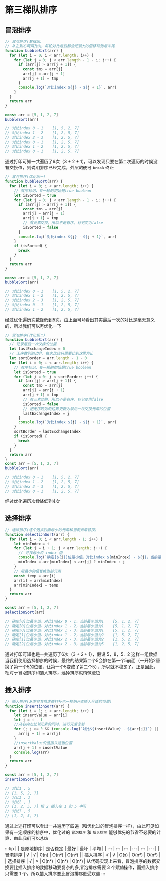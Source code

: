 # 第三梯队排序

## 冒泡排序

```js
// 冒泡排序(基础版)
// 从左到右两两比对，每轮对比最后都会把最大的值移动到最末尾
function bubbleSort(arr) {
  for (let i = 0; i < arr.length; i++) {
    for (let j = 0; j < arr.length - 1 - i; j++) {
      if (arr[j] > arr[j + 1]) {
        const tmp = arr[j]
        arr[j] = arr[j + 1]
        arr[j + 1] = tmp
      }
      console.log(`对比index ${j} - ${j + 1}`, arr)
    }
  }
  return arr
}

const arr = [5, 1, 2, 7]
bubbleSort(arr)

// 对比index 0 - 1    [1, 5, 2, 7]
// 对比index 1 - 2    [1, 2, 5, 7]
// 对比index 2 - 3    [1, 2, 5, 7]
// 对比index 0 - 1    [1, 2, 5, 7]
// 对比index 1 - 2    [1, 2, 5, 7]
// 对比index 0 - 1    [1, 2, 5, 7]
```

通过打印可知一共遍历了6次（3 + 2 + 1），可以发现只要在第二次遍历的时候没有交换值，则说明排序已经完成，外层的便可 `break` 终止

```js
// 冒泡排序(优化版一)
function bubbleSort(arr) {
  for (let i = 0; i < arr.length; i++) {
    // 有序标记，每一轮的初始是true boolean
    let isSorted = true
    for (let j = 0; j < arr.length - 1 - i; j++) {
      if (arr[j] > arr[j + 1]) {
        const tmp = arr[j]
        arr[j] = arr[j + 1]
        arr[j + 1] = tmp
        // 有元素交换，所以不是有序，标记变为false
        isSorted = false
      }
      console.log(`对比index ${j} - ${j + 1}`, arr)
    }
    if (isSorted) {
      break
    }
  }
  return arr
}

const arr = [5, 1, 2, 7]
bubbleSort(arr)

// 对比index 0 - 1    [1, 5, 2, 7]
// 对比index 1 - 2    [1, 2, 5, 7]
// 对比index 2 - 3    [1, 2, 5, 7]
// 对比index 0 - 1    [1, 2, 5, 7]
// 对比index 1 - 2    [1, 2, 5, 7]
```
经过优化遍历次数降低到5次，由上面可以看出其实最后一次的对比是毫无意义的，所以我们可以再优化一下

```js
// 冒泡排序(优化版二)
function bubbleSort(arr) {
  // 记录最后一次交换的位置
  let lastExchangeIndex = 0
  // 无序数列的边界，每次比较只需要比到这里为止
  let sortBorder = arr.length - 1 - 0
  for (let i = 0; i < arr.length; i++) {
    // 有序标记，每一轮的初始是true boolean
    let isSorted = true
    for (let j = 0; j < sortBorder; j++) {
      if (arr[j] > arr[j + 1]) {
        const tmp = arr[j]
        arr[j] = arr[j + 1]
        arr[j + 1] = tmp
        // 有元素交换，所以不是有序，标记变为false
        isSorted = false
        // 把无序数列的边界更新为最后一次交换元素的位置
        lastExchangeIndex = j
      }
      console.log(`对比index ${j} - ${j + 1}`, arr)
    }
    sortBorder = lastExchangeIndex
    if (isSorted) {
      break
    }
  }
  return arr
}
const arr = [5, 1, 2, 7]
bubbleSort(arr)

// 对比index 0 - 1    [1, 5, 2, 7]
// 对比index 1 - 2    [1, 2, 5, 7]
// 对比index 2 - 3    [1, 2, 5, 7]
// 对比index 0 - 1    [1, 2, 5, 7]
```
经过优化遍历次数降低到4次

## 选择排序

```js
// 选择排序(逐个选择后面最小的元素和当前元素替换)
function selectionSort(arr) {
  for (let i = 0; i < arr.length - 1; i++) {
    let minIndex = i
    for (let j = i + 1; j < arr.length; j++) {
      // 寻找最小的 index 值
      console.log(`确定[${i}]位最小值，对比index ${minIndex} - ${j}，当前最小值为${arr[arr[minIndex] < arr[j] ? minIndex : j]}`, arr)
      minIndex = arr[minIndex] < arr[j] ? minIndex : j
    }
    // 用最小的值替换当前元素
    const temp = arr[i]
    arr[i] = arr[minIndex]
    arr[minIndex] = temp
  }
  return arr
}

const arr = [5, 1, 2, 7]
selectionSort(arr)

// 确定[0]位最小值，对比index 0 - 1，当前最小值为1    [5, 1, 2, 7]
// 确定[0]位最小值，对比index 1 - 2，当前最小值为1    [5, 1, 2, 7]
// 确定[0]位最小值，对比index 1 - 3，当前最小值为1    [5, 1, 2, 7]
// 确定[1]位最小值，对比index 1 - 2，当前最小值为2    [1, 5, 2, 7]
// 确定[1]位最小值，对比index 2 - 3，当前最小值为2    [1, 5, 2, 7]
// 确定[2]位最小值，对比index 2 - 3，当前最小值为5    [1, 2, 5, 7]
```
通过打印可知也是一共遍历了6次（3 + 2 + 1），假设 5，8，5，2 这样一组数据当我们使用选择排序的时候，最终的结果第二个5会排在第一个5前面（一开始2替换了第一个5的位置，让第一个5变成了第二个5），所以就不稳定了。正是因此，相对于冒泡排序和插入排序，选择排序就稍微逊色

## 插入排序

```js
// 插入排序(从左往右依次像打扑克一样把元素插入合适的位置)
function insertionSort(arr) {
  for (let i = 1; i < arr.length; i++) {
    let insertValue = arr[i]
    let j = i - 1
    //从右向左比较元素的同时，进行元素复制
    for (; j >= 0 && (console.log(`对比${insertValue} - ${arr[j]}`) || 1) && insertValue < arr[j]; j--) {
      arr[j + 1] = arr[j]
    }
    //insertValue的值插入适当位置
    arr[j + 1] = insertValue
    console.log(arr)
  }
  return arr
}

const arr = [5, 1, 2, 7]
insertionSort(arr)

// 对比1 , 5
// [1, 5, 2, 7]
// 对比2 , 5
// 对比2 , 1
// [1, 2, 5, 7] 把 2 插入在 1 和 5 中间
// 对比7 , 5
// [1, 2, 5, 7]
```
通过上述打印可以看出一共遍历了四遍（和优化过的冒泡排序一样），由此可见如果有一定顺序的排序中，优化过的 `冒泡排序` 和 `插入排序` 能够优先的节省不必要的计算，由此我们可以总结

:::tip
|          | 是原地排序 | 是否稳定 | 最好  | 最坏  | 平均  |
|  :-:     | :-:       |  :-:     | :-:   | :-:   | :-:   |
| 冒泡排序  | √         | √       | O(n) | O(n²) | O(n²) |
| 插入排序  | √         | √       | O(n) | O(n²) | O(n²) |
| 选择排序  | √         | ×       | O(n²) | O(n²) | O(n²) |
从代码实现上来看，冒泡排序的数据交换要比插入排序的数据移动要复杂的多,冒泡排序需要 3 个赋值操作，而插入排序只需要 1 个。所以插入排序要比冒泡排序更受欢迎
:::

